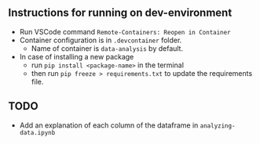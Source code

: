 ## Instructions for running on dev-environment

- Run VSCode command `Remote-Containers: Reopen in Container`
- Container configuration is in `.devcontainer` folder. 
    - Name of container is `data-analysis` by default.
- In case of installing a new package
    - run `pip install <package-name>` in the terminal
    - then run `pip freeze > requirements.txt` to update the requirements file.

## TODO

- Add an explanation of each column of the dataframe in `analyzing-data.ipynb`
